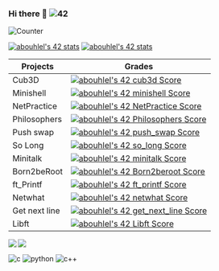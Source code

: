 ### Hi there 👋  ![42](https://badgen.net/badge/Born2Code/abouhlel/blue?cache=86400&icon=https://meta.intra.42.fr/assets/42_logo-7dfc9110a5319a308863b96bda33cea995046d1731cebb735e41b16255106c12.svg)
![Counter](https://komarev.com/ghpvc/?username=libraab&color=blue)

[![abouhlel's 42 stats](https://badge42.vercel.app/api/v2/stats/cl1gd28yu016709mjbxjnehd0?cursusId=21)](https://github.com/JaeSeoKim/badge42)
[![abouhlel's 42 stats](https://badge42.vercel.app/api/v2/stats/cl1gd28yu016709mjbxjnehd0?cursusId=9)](https://github.com/JaeSeoKim/badge42)

|Projects|Grades|
|---	|---	|
|Cub3D|[![abouhlel's 42 cub3d Score](https://badge42.vercel.app/api/v2/cl1gd28yu016709mjbxjnehd0/project/2468211)](https://github.com/JaeSeoKim/badge42)|
|Minishell|[![abouhlel's 42 minishell Score](https://badge42.vercel.app/api/v2/cl1gd28yu016709mjbxjnehd0/project/2383756)](https://github.com/JaeSeoKim/badge42)|
|NetPractice|[![abouhlel's 42 NetPractice Score](https://badge42.vercel.app/api/v2/cl1gd28yu016709mjbxjnehd0/project/2452305)](https://github.com/JaeSeoKim/badge42)|
|Philosophers|[![abouhlel's 42 Philosophers Score](https://badge42.vercel.app/api/v2/cl1gd28yu016709mjbxjnehd0/project/2393723)](https://github.com/JaeSeoKim/badge42)|
|Push swap|[![abouhlel's 42 push_swap Score](https://badge42.vercel.app/api/v2/cl1gd28yu016709mjbxjnehd0/project/2225107)](https://github.com/JaeSeoKim/badge42)|
|So Long|[![abouhlel's 42 so_long Score](https://badge42.vercel.app/api/v2/cl1gd28yu016709mjbxjnehd0/project/2236377)](https://github.com/JaeSeoKim/badge42)|
|Minitalk|[![abouhlel's 42 minitalk Score](https://badge42.vercel.app/api/v2/cl1gd28yu016709mjbxjnehd0/project/2231178)](https://github.com/JaeSeoKim/badge42)|
|Born2beRoot|[![abouhlel's 42 Born2beroot Score](https://badge42.vercel.app/api/v2/cl1gd28yu016709mjbxjnehd0/project/2197794)](https://github.com/JaeSeoKim/badge42)|
|ft_Printf|[![abouhlel's 42 ft_printf Score](https://badge42.vercel.app/api/v2/cl1gd28yu016709mjbxjnehd0/project/2159210)](https://github.com/JaeSeoKim/badge42)|
|Netwhat|[![abouhlel's 42 netwhat Score](https://badge42.vercel.app/api/v2/cl1gd28yu016709mjbxjnehd0/project/2159164)](https://github.com/JaeSeoKim/badge42)|
|Get next line|[![abouhlel's 42 get_next_line Score](https://badge42.vercel.app/api/v2/cl1gd28yu016709mjbxjnehd0/project/2159208)](https://github.com/JaeSeoKim/badge42)|
|Libft|[![abouhlel's 42 Libft Score](https://badge42.vercel.app/api/v2/cl1gd28yu016709mjbxjnehd0/project/2135622)](https://github.com/JaeSeoKim/badge42)|

<!-- <div style="display=flex;flex-direction=row">
<table>
    <thead>
        <tr>
            <th colspan="2">The table header</th>
        </tr>
    </thead>
    <tbody>
        <tr>
            <td>The table body</td>
            <td>with two columns</td>
        </tr>
    </tbody>
</table>

<table>
    <thead>
        <tr>
            <th colspan="2">The table header</th>
        </tr>
    </thead>
    <tbody>
        <tr>
            <td>The table body</td>
            <td>with two columns</td>
        </tr>
    </tbody>
</table>
</div> -->

<img align="left" src="https://github-readme-stats-eight-virid.vercel.app/api?username=libraab&count_private=true&theme=calm&show_icons=true"/>
<img align="center" src="https://github-readme-stats-eight-virid.vercel.app/api/top-langs/?username=libraab&layout=compact&count_private=false&theme=calm&show_icons=true"/>


![c](https://user-images.githubusercontent.com/81954460/173240845-0bba23ac-7e3e-45a9-a04f-139ab6431287.png)
![python ](https://user-images.githubusercontent.com/81954460/173240879-fd94d617-9db5-4897-8647-6ab441933a6a.png)
![c++](https://user-images.githubusercontent.com/81954460/173240889-568f0389-8268-463a-9256-98d44430cc77.png)







